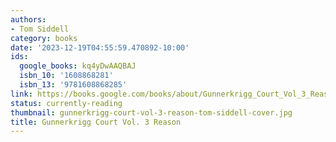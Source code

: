 ```yaml
---
authors:
- Tom Siddell
category: books
date: '2023-12-19T04:55:59.470892-10:00'
ids:
  google_books: kq4yDwAAQBAJ
  isbn_10: '1608868281'
  isbn_13: '9781608868285'
link: https://books.google.com/books/about/Gunnerkrigg_Court_Vol_3_Reason.html?hl=&id=kq4yDwAAQBAJ
status: currently-reading
thumbnail: gunnerkrigg-court-vol-3-reason-tom-siddell-cover.jpg
title: Gunnerkrigg Court Vol. 3 Reason
---
```

